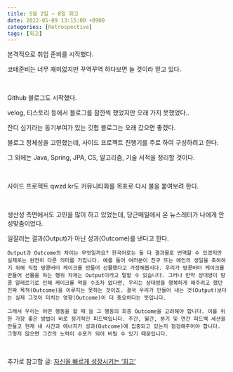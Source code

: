 ```yaml
---
title: 5월 2일 ~ 8일 회고
date: 2022-05-09 13:15:00 +0900
categories: [Retrospective]
tags: [회고]
---
```


본격적으로 취업 준비를 시작했다.

코테준비는 너무 재미없지만 꾸역꾸역 하다보면 늘 것이라 믿고 있다.

<br/>

Github 블로그도 시작했다.

velog, 티스토리 등에서 블로그를 잠깐씩 했었지만 오래 가지 못했었다..

잔디 심기라는 동기부여가 있는 깃헙 블로그는 오래 갔으면 좋겠다.

블로그 정체성을 고민했는데, 사이드 프로젝트 진행기를 주로 하여 구성하려고 한다.

그 외에는 Java, Spring, JPA, CS, 알고리즘, 기술 서적을 정리할 것이다.

<br/>

사이드 프로젝트 qwzd.kr도 커뮤니티화를 목표로 다시 불을 붙여보려 한다.

<br/>

생산성 측면에서도 고민을 많이 하고 있었는데, 당근메일에서 온 뉴스레터가 나에게 안성맞춤이었다.

일잘러는 결과(Output)가 아닌 성과(Outcome)를 낸다고 한다.

`Output과 Outcome의 차이는 무엇일까요? 한국어로는 둘 다 결과물로 번역할 수 있겠지만 실제로는 완전히 다른 의미를 가집니다. 예를 들어 여러분이 친구 또는 애인의 생일을 축하하기 위해 직접 땅콩버터 케이크를 만들어 선물했다고 가정해봅시다. 우리가 땅콩버터 케이크를 만들어 선물을 하는 행위 자체는 Output이라고 말할 수 있습니다. 그러나 만약 상대방이 땅콩 알레르기로 인해 케이크를 먹을 수조차 없다면, 우리는 상대방을 행복하게 해주려고 했던 진짜 목적(Outcome)을 이루지는 못하는 것이죠. 결국 우리가 만들어 내는 것(Output)보다는 실제 그것이 미치는 영향(Outcome)이 더 중요하다는 뜻입니다.`

`그래서 우리는 어떤 행동을 할 때 늘 그 행동의 최종 Outcome을 고려해야 합니다. 이를 위한 가장 좋은 방법이 바로 정기적인 피드백입니다. 주간, 월간, 분기 및 연간 피드백 세션을 만들고 현재 내 시간과 에너지가 성과(Outcome)에 집중되고 있는지 점검해주어야 합니다. 그렇지 않으면 그간의 노력이 수포가 되어 버릴 수 있기 때문입니다.`

<br/>

추가로 참고할 글: [자신을 빠르게 성장시키는 ‘회고’](https://brunch.co.kr/@davejin/40)
